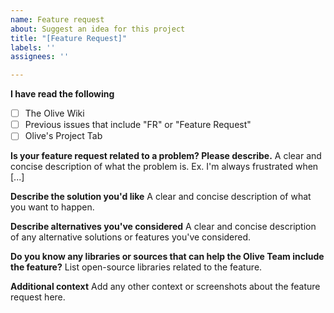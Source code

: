 ```yaml
---
name: Feature request
about: Suggest an idea for this project
title: "[Feature Request]"
labels: ''
assignees: ''

---
```


**I have read the following**
- [ ] The Olive Wiki
- [ ] Previous issues that include "FR" or "Feature Request"
- [ ] Olive's Project Tab

**Is your feature request related to a problem? Please describe.**
A clear and concise description of what the problem is. Ex. I'm always frustrated when [...]

**Describe the solution you'd like**
A clear and concise description of what you want to happen.

**Describe alternatives you've considered**
A clear and concise description of any alternative solutions or features you've considered.

**Do you know any libraries or sources that can help the Olive Team include the feature?**
List open-source libraries related to the feature.

**Additional context**
Add any other context or screenshots about the feature request here.
